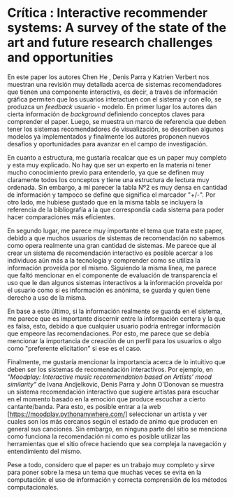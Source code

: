 ﻿# Crítica : Interactive recommender systems: A survey of the state of the art and future research challenges and opportunities

En este paper los autores Chen He , Denis Parra y Katrien Verbert nos muestran una revisión muy detallada acerca de sistemas recomendadores que tienen una componente interactiva, es decir, a través de información gráfica permiten que los usuarios interactuen con el sistema y con ello, se produzca un *feedback* usuario - modelo. En primer lugar los autores dan cierta información de *background* definiendo conceptos claves para comprender el paper. Luego, se muestra un marco de referencia que deben tener los sistemas recomendadores de visualización, se describen algunos modelos ya implementados y finalmente los autores proponen nuevos desafíos y oportunidades para avanzar en el campo de investigación.

En cuanto a estructura, me gustaría recalcar que es un paper muy completo y esta muy explicado. No hay que ser un experto en la materia ni tener mucho conocimiento previo para entenderlo, ya que se definen muy claramente todos los conceptos y tiene una estructura de lectura muy ordenada. Sin embargo, a mi parecer la tabla Nº2 es muy densa en cantidad de información y tampoco se define que significa el marcador "+/-". Por otro lado, me hubiese gustado que en la misma tabla se incluyera la referencia de la bibliografía a la que correspondía cada sistema para poder hacer comparaciones más eficientes.

En segundo lugar, me parece muy importante el tema que trata este paper, debido a que muchos usuarios de sistemas de recomendación no sabemos como opera realmente una gran cantidad de sistemas. Me parece que al crear un sistema de recomendación interactivo es posible acercar a los individuos aún más a la tecnología y comprender como se utiliza la información proveída por el mismo. Siguiendo la misma línea, me parece que faltó mencionar en el componente de evaluación de transparencia el uso que le dan algunos sistemas interactivos a la información proveída por el usuario como si es información es anónima, se guarda y quien tiene derecho a uso de la misma.

En base a esto último, si la información realmente se guarda en el sistema, me parece que es importante discernir entre la información certera y la que es falsa, esto, debido a que cualquier usuario podría entregar información que empeore las recomendaciones. Por esto, me parece que se debía mencionar la importancia de creación de un perfil para los usuarios o algo como "preferente elicitation" si ese es el caso.

Finalmente, me gustaría mencionar la importancia acerca de lo intuitivo que deben ser los sistemas de recomendación interactivos. Por ejemplo, en *"Moodplay: Interactive music recommendation based on Artists’ mood similarity"*  de Ivana Andjelkovic, Denis Parra  y John O'Donovan se muestra un sistema recomendación interactivo que sugiere artistas para escuchar en el momento basado en la emoción que produce escuchar a cierto cantante/banda. Para esto, es posible entrar a la web [https://moodplay.pythonanywhere.com/] seleccionar un artista y ver cuales son los más cercanos según el estado de animo que producen en general sus canciones. Sin embargo, en ninguna parte del sitio se menciona como funciona la recomendación ni como es posible utilizar las herramientas que el sitio ofrece haciendo que sea compleja la navegación y entendimiento del mismo.

Pese a todo, considero que el paper es un trabajo muy completo y sirve para poner sobre la mesa un tema que muchas veces se evita en la computación: el uso de información y correcta comprensión de los métodos computacionales.
